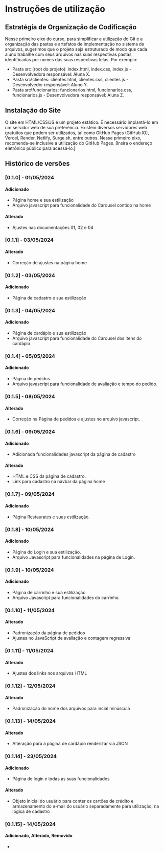 # Instruções de utilização

## Estratégia de Organização de Codificação

Nesse primeiro eixo do curso, para simplificar a utilização do Git e a organização das pastas e artefatos de implementação no sistema de arquivos, sugerimos que o projeto seja estruturado de modo que cada aluno trabalhe com seus arquivos nas suas respectivas pastas, identificadas por nomes das suas respectivas telas. Por exemplo:

- Pasta src (root do projeto): index.html, index.css, index.js - Desenvolvedora responsável: Aluna X.
- Pasta src\clientes: clientes.html, clientes.css, clientes.js - Desenvolvedor responsável: Aluno Y.
- Pasta src\funcionarios: funcionarios.html, funcionarios.css, funcionarios.js - Desenvolvedora responsável: Aluna Z.

## Instalação do Site

O site em HTML/CSS/JS é um projeto estático. É necessário implantá-lo em um servidor web de sua preferência. Existem diversos servidores web gratuitos que podem ser utilizados, tal como GitHub Pages (GitHub.IO), Vercel, Render, Netlify, Surge.sh, entre outros. Nesse primeiro eixo, recomenda-se inclusive a utilização do GitHub Pages. [Insira o endereço eletrônico público para acessá-lo.]

## Histórico de versões

### [0.1.0] - 01/05/2024

#### Adicionado

- Página home e sua estilização
- Arquivo javascript para funcionalidade do Carousel contido na home

#### Alterado

- Ajustes nas documentações 01, 02 e 04

### [0.1.1] - 03/05/2024

#### Alterado

- Correção de ajustes na página home

### [0.1.2] - 03/05/2024

#### Adicionado

- Página de cadastro e sua estilização

### [0.1.3] - 04/05/2024

#### Adicionado

- Página de cardápio e sua estilização
- Arquivo javascript para funcionalidade do Carousel dos itens do cardápio

### [0.1.4] - 05/05/2024

#### Adicionado

- Página de pedidos.
- Arquivo javascript para funcionalidade de avaliação e tempo do pedido.

### [0.1.5] - 08/05/2024

#### Alterado

- Correção na Página de pedidos e ajustes no arquivo javascript.

### [0.1.6] - 09/05/2024

#### Adicionado

- Adicionada funcionalidades javascript da página de cadastro

#### Alterado

- HTML e CSS da página de cadastro.
- Link para cadastro na navbar da página home

### [0.1.7] - 09/05/2024

#### Adicionado

- Página Restaurates e suas estilização.

### [0.1.8] - 10/05/2024

#### Adicionado

- Página do Login e sua estilização.
- Arquivo Javascript para funcionalidades na página de Login.

### [0.1.9] - 10/05/2024

#### Adicionado

- Página de carrinho e sua estilização.
- Arquivo Javascript para funcionalidades do carrinho.

### [0.1.10] - 11/05/2024

#### Alterado

- Padronização da página de pedidos
- Ajustes no JavaScript de avaliação e contagem regressiva

### [0.1.11] - 11/05/2024

#### Alterado

- Ajustes dos links nos arquivos HTML

### [0.1.12] - 12/05/2024

#### Alterado

- Padronização do nome dos arquivos para incial minúscula

### [0.1.13] - 14/05/2024

#### Alterado

- Alteração para a página de cardápio renderizar via JSON

### [0.1.14] - 23/05/2024

#### Adicionado

- Página de login e todas as suas funcionalidades

#### Alterado

- Objeto inicial do usuário para conter os cartões de crédito e armazenamento do e-mail do usuário separadamente para utilização, na lógica de cadastro

### [0.1.15] - 14/05/2024

#### Adicionado, Alterado, Removido

- 